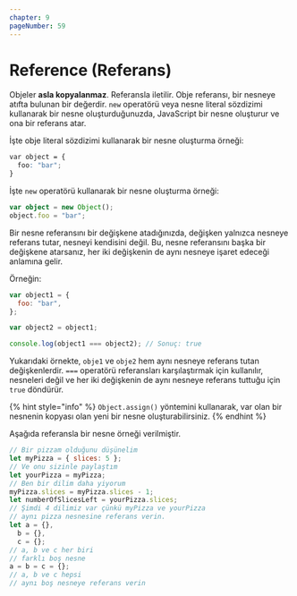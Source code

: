 ```yaml
---
chapter: 9
pageNumber: 59
---
```


# Reference (Referans)

Objeler **asla kopyalanmaz**. Referansla iletilir. Obje referansı, bir nesneye atıfta bulunan bir değerdir. `new` operatörü veya nesne literal sözdizimi kullanarak bir nesne oluşturduğunuzda, JavaScript bir nesne oluşturur ve ona bir referans atar.

İşte obje literal sözdizimi kullanarak bir nesne oluşturma örneği:

```css
var object = {
  foo: "bar";
}
```

İşte `new` operatörü kullanarak bir nesne oluşturma örneği:

```typescript
var object = new Object();
object.foo = "bar";
```

Bir nesne referansını bir değişkene atadığınızda, değişken yalnızca nesneye referans tutar, nesneyi kendisini değil. Bu, nesne referansını başka bir değişkene atarsanız, her iki değişkenin de aynı nesneye işaret edeceği anlamına gelir.

Örneğin:

```javascript
var object1 = {
  foo: "bar",
};

var object2 = object1;

console.log(object1 === object2); // Sonuç: true
```

Yukarıdaki örnekte, `obje1` ve `obje2` hem aynı nesneye referans tutan değişkenlerdir. `===` operatörü referansları karşılaştırmak için kullanılır, nesneleri değil ve her iki değişkenin de aynı nesneye referans tuttuğu için `true` döndürür.

{% hint style="info" %}
`Object.assign()` yöntemini kullanarak, var olan bir nesnenin kopyası olan yeni bir nesne oluşturabilirsiniz.
{% endhint %}

Aşağıda referansla bir nesne örneği verilmiştir.

```javascript
// Bir pizzam olduğunu düşünelim
let myPizza = { slices: 5 };
// Ve onu sizinle paylaştım
let yourPizza = myPizza;
// Ben bir dilim daha yiyorum
myPizza.slices = myPizza.slices - 1;
let numberOfSlicesLeft = yourPizza.slices;
// Şimdi 4 dilimiz var çünkü myPizza ve yourPizza
// aynı pizza nesnesine referans verin.
let a = {},
  b = {},
  c = {};
// a, b ve c her biri
// farklı boş nesne
a = b = c = {};
// a, b ve c hepsi
// aynı boş nesneye referans verin
```
